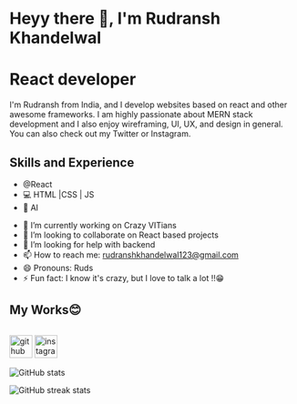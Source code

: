 # Heyy there 👋, I'm Rudransh Khandelwal
# React developer 

I'm Rudransh from India, and I develop websites based on react and other awesome frameworks. I am highly passionate about MERN stack development and I also enjoy wireframing, UI, UX, and design in general. You can also check out my Twitter or Instagram.

## Skills and Experience 
* @React
* 💻 HTML |CSS | JS
* 🧠 AI


- 🔭 I’m currently working on Crazy VITians 
- 👯 I’m looking to collaborate on React based projects 
- 🤔 I’m looking for help with backend  
- 📫 How to reach me: rudranshkhandelwal123@gmail.com 
- 😄 Pronouns: Ruds 
- ⚡ Fun fact: I know it's crazy, but I love to talk a lot !!😁 

## My Works😊
<img>



[<img src='https://cdn.jsdelivr.net/npm/simple-icons@3.0.1/icons/github.svg' alt='github' height='40'>](https://github.com/ruds18)  [<img src='https://cdn.jsdelivr.net/npm/simple-icons@3.0.1/icons/instagram.svg' alt='instagram' height='40'>](https://www.instagram.com/https://www.instagram.com/_ruds_19//)  

![GitHub stats](https://github-readme-stats.vercel.app/api?username=ruds18&show_icons=true)  

![GitHub streak stats](https://github-readme-streak-stats.herokuapp.com/?user=ruds18)  



